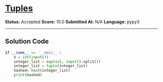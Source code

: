 # [Tuples ](https://www.hackerrank.com/challenges/python-tuples/problem)

**Status:** Accepted
**Score:** 10.0
**Submitted At:** N/A
**Language:** pypy3

---

## Solution Code

```python
if __name__ == '__main__':
    n = int(input())
    integer_list = map(int, input().split())
    integer_list = tuple(integer_list)
    hashed= hash(integer_list)
    print(hashed)

